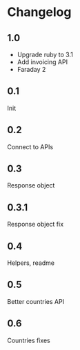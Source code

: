 # Changelog

## 1.0

- Upgrade ruby to 3.1
- Add invoicing API
- Faraday 2

## 0.1
Init

## 0.2
Connect to APIs

## 0.3
Response object

## 0.3.1
Response object fix

## 0.4
Helpers, readme

## 0.5
Better countries API

## 0.6
Countries fixes
